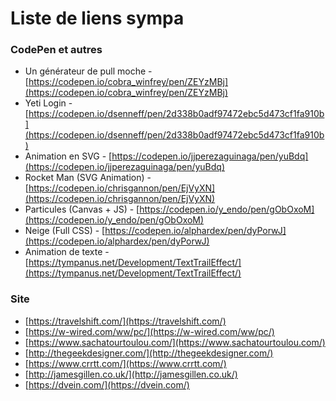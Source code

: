 # Liste de liens sympa


### CodePen et autres

- Un générateur de pull moche - [https://codepen.io/cobra_winfrey/pen/ZEYzMBj](https://codepen.io/cobra_winfrey/pen/ZEYzMBj)
- Yeti Login - [https://codepen.io/dsenneff/pen/2d338b0adf97472ebc5d473cf1fa910b](https://codepen.io/dsenneff/pen/2d338b0adf97472ebc5d473cf1fa910b)
- Animation en SVG - [https://codepen.io/jjperezaguinaga/pen/yuBdq](https://codepen.io/jjperezaguinaga/pen/yuBdq)
- Rocket Man (SVG Animation) - [https://codepen.io/chrisgannon/pen/EjVyXN](https://codepen.io/chrisgannon/pen/EjVyXN)
- Particules (Canvas + JS) - [https://codepen.io/y_endo/pen/gObOxoM](https://codepen.io/y_endo/pen/gObOxoM)
- Neige (Full CSS) - [https://codepen.io/alphardex/pen/dyPorwJ](https://codepen.io/alphardex/pen/dyPorwJ)
- Animation de texte - [https://tympanus.net/Development/TextTrailEffect/](https://tympanus.net/Development/TextTrailEffect/)

### Site

- [https://travelshift.com/](https://travelshift.com/)
- [https://w-wired.com/ww/pc/](https://w-wired.com/ww/pc/)
- [https://www.sachatourtoulou.com/](https://www.sachatourtoulou.com/)
- [http://thegeekdesigner.com/](http://thegeekdesigner.com/)
- [https://www.crrtt.com/](https://www.crrtt.com/)
- [http://jamesgillen.co.uk/](http://jamesgillen.co.uk/)
- [https://dvein.com/](https://dvein.com/)